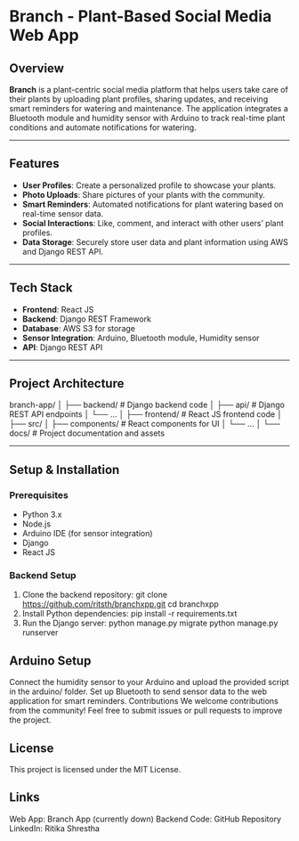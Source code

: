 # Branch - Plant-Based Social Media Web App

## Overview

**Branch** is a plant-centric social media platform that helps users take care of their plants by uploading plant profiles, sharing updates, and receiving smart reminders for watering and maintenance. The application integrates a Bluetooth module and humidity sensor with Arduino to track real-time plant conditions and automate notifications for watering. 

---

## Features

- **User Profiles**: Create a personalized profile to showcase your plants.
- **Photo Uploads**: Share pictures of your plants with the community.
- **Smart Reminders**: Automated notifications for plant watering based on real-time sensor data.
- **Social Interactions**: Like, comment, and interact with other users’ plant profiles.
- **Data Storage**: Securely store user data and plant information using AWS and Django REST API.

---

## Tech Stack

- **Frontend**: React JS
- **Backend**: Django REST Framework
- **Database**: AWS S3 for storage
- **Sensor Integration**: Arduino, Bluetooth module, Humidity sensor
- **API**: Django REST API

---

## Project Architecture

branch-app/
│
├── backend/                # Django backend code
│   ├── api/                # Django REST API endpoints
│   └── ...
│
├── frontend/               # React JS frontend code
│   ├── src/
│   ├── components/         # React components for UI
│   └── ...
│
└── docs/                   # Project documentation and assets


---

## Setup & Installation

### Prerequisites

- Python 3.x
- Node.js
- Arduino IDE (for sensor integration)
- Django
- React JS

### Backend Setup

1. Clone the backend repository:
   git clone https://github.com/ritsth/branchxpp.git
   cd branchxpp
2. Install Python dependencies:
   pip install -r requirements.txt
3. Run the Django server:
   python manage.py migrate
   python manage.py runserver

## Arduino Setup
Connect the humidity sensor to your Arduino and upload the provided script in the arduino/ folder.
Set up Bluetooth to send sensor data to the web application for smart reminders.
Contributions
We welcome contributions from the community! Feel free to submit issues or pull requests to improve the project.

## License
This project is licensed under the MIT License.

## Links
Web App: Branch App (currently down)
Backend Code: GitHub Repository
LinkedIn: Ritika Shrestha



